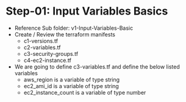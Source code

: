 # Step-01: Input Variables Basics
- Reference Sub folder: v1-Input-Variables-Basic
- Create / Review the terraform manifests
    - c1-versions.tf
    - c2-variables.tf
    - c3-security-groups.tf
    - c4-ec2-instance.tf
- We are going to define c3-variables.tf and define the below listed variables
    - aws_region is a variable of type string
    - ec2_ami_id is a variable of type string
    - ec2_instance_count is a variable of type number
